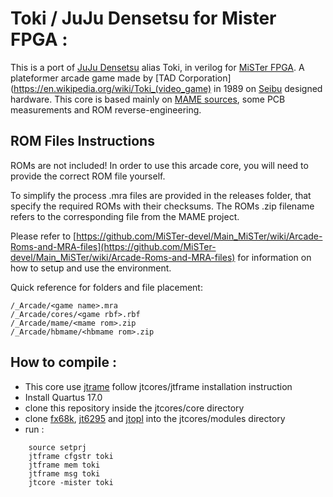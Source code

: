 # Toki / JuJu Densetsu for Mister FPGA :

This is a port of [JuJu Densetsu](http://adb.arcadeitalia.net/dettaglio_mame.php?game_name=juju&lang=en) alias Toki, in verilog for [MiSTer FPGA](https://github.com/MiSTer-devel/Main_MiSTer/wiki).
A plateformer arcade game made by [TAD Corporation](https://en.wikipedia.org/wiki/Toki_(video_game) in 1989 on [Seibu](https://en.wikipedia.org/wiki/Seibu_Kaihatsu) designed hardware.
This core is based mainly on [MAME sources](https://github.com/mamedev/mame), some PCB measurements and ROM reverse-engineering. 


## ROM Files Instructions

ROMs are not included! In order to use this arcade core, you will need to provide the correct ROM file yourself.

To simplify the process .mra files are provided in the releases folder, that specify the required ROMs with their checksums. The ROMs .zip filename refers to the corresponding file from the MAME project.

Please refer to [https://github.com/MiSTer-devel/Main_MiSTer/wiki/Arcade-Roms-and-MRA-files](https://github.com/MiSTer-devel/Main_MiSTer/wiki/Arcade-Roms-and-MRA-files) for information on how to setup and use the environment.

Quick reference for folders and file placement:

```
/_Arcade/<game name>.mra  
/_Arcade/cores/<game rbf>.rbf  
/_Arcade/mame/<mame rom>.zip  
/_Arcade/hbmame/<hbmame rom>.zip  
```


## How to compile :

- This core use [jtrame](https://github.com/jotego/jtcores/) follow jtcores/jtframe installation instruction
- Install Quartus 17.0
- clone this repository inside the jtcores/core directory
- clone [fx68k](https://github.com/JTFPGA/fx68k.git), [jt6295](https://github.com/jotego/jt6295.git) and [jtopl](https://github.com/jotego/jtopl.git) into the jtcores/modules directory
- run :
```
    source setprj
    jtframe cfgstr toki
    jtframe mem toki
    jtframe msg toki
    jtcore -mister toki
``` 
